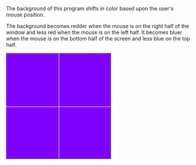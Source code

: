 The background of this program shifts in color based upon the user's mouse position.

The background becomes redder when the mouse is on the right half of the window and less red when the mouse is on the left half. It becomes bluer when the mouse is on the bottom half of the screen and less blue on the top half.

![Shifting background](ShiftingBackground.gif)
